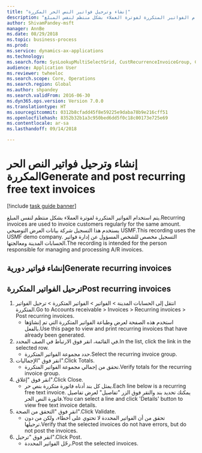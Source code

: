 ```yaml
--- 
title: "إنشاء وترحيل فواتير النص الحر المكررة"
description: "يتم استخدام الفواتير المتكررة لفوترة العملاء بشكل منتظم لنفس المبلغ."
author: ShivamPandey-msft
manager: AnnBe
ms.date: 08/29/2018
ms.topic: business-process
ms.prod: 
ms.service: dynamics-ax-applications
ms.technology: 
ms.search.form: SysLookupMultiSelectGrid, CustRecurrenceInvoiceGroup, CustFreeInvoice, CustRecurrenceInvoiceTotals
audience: Application User
ms.reviewer: twheeloc
ms.search.scope: Core, Operations
ms.search.region: Global
ms.author: shpandey
ms.search.validFrom: 2016-06-30
ms.dyn365.ops.version: Version 7.0.0
ms.translationtype: HT
ms.sourcegitcommit: 0312b8cfadd45f8e59225e9daba78b9e216cff51
ms.openlocfilehash: 8352b32b1a3c950bed6dd5f0c18c00173e725e69
ms.contentlocale: ar-sa
ms.lasthandoff: 09/14/2018

---
```

# <a name="generate-and-post-recurring-free-text-invoices"></a><span data-ttu-id="28ced-103">إنشاء وترحيل فواتير النص الحر المكررة</span><span class="sxs-lookup"><span data-stu-id="28ced-103">Generate and post recurring free text invoices</span></span>

[!include [task guide banner](../../includes/task-guide-banner.md)]

<span data-ttu-id="28ced-104">يتم استخدام الفواتير المتكررة لفوترة العملاء بشكل منتظم لنفس المبلغ.</span><span class="sxs-lookup"><span data-stu-id="28ced-104">Recurring invoices are used to invoice customers regularly for the same amount.</span></span> <span data-ttu-id="28ced-105">يستخدم هذا التسجيل شركة بيانات العرض التوضيحي USMF.</span><span class="sxs-lookup"><span data-stu-id="28ced-105">This recording uses the USMF demo company.</span></span> <span data-ttu-id="28ced-106">التسجيل مخصص للشخص المسؤول عن إدارة فواتير الحسابات المدينة ومعالجتها.</span><span class="sxs-lookup"><span data-stu-id="28ced-106">The recording is intended for the person responsible for managing and processing A/R invoices.</span></span>


## <a name="generate-recurring-invoices"></a><span data-ttu-id="28ced-107">إنشاء فواتير دورية</span><span class="sxs-lookup"><span data-stu-id="28ced-107">Generate recurring invoices</span></span>

## <a name="post-recurring-invoices"></a><span data-ttu-id="28ced-108">ترحيل الفواتير المتكررة</span><span class="sxs-lookup"><span data-stu-id="28ced-108">Post recurring invoices</span></span>
1. <span data-ttu-id="28ced-109">انتقل إلى الحسابات المدينة > الفواتير > الفواتير المتكررة‬ > ترحيل الفواتير المتكررة‬‬‬.</span><span class="sxs-lookup"><span data-stu-id="28ced-109">Go to Accounts receivable > Invoices > Recurring invoices > Post recurring invoices.</span></span>
    * <span data-ttu-id="28ced-110">استخدم هذه الصفحة لعرض وطباعة الفواتير المتكررة التي تم إنشاؤها بالفعل.</span><span class="sxs-lookup"><span data-stu-id="28ced-110">Use this page to view and print recurring invoices that have already been generated.</span></span>  
2. <span data-ttu-id="28ced-111">في القائمة، انقر فوق الارتباط في الصف المحدد.</span><span class="sxs-lookup"><span data-stu-id="28ced-111">In the list, click the link in the selected row.</span></span>
    * <span data-ttu-id="28ced-112">حدد مجموعة الفواتير المتكررة.</span><span class="sxs-lookup"><span data-stu-id="28ced-112">Select the recurring invoice group.</span></span>  
3. <span data-ttu-id="28ced-113">انقر فوق "الإجماليات".</span><span class="sxs-lookup"><span data-stu-id="28ced-113">Click Totals.</span></span>
    * <span data-ttu-id="28ced-114">تحقق من إجمالي مجموعة الفواتير المتكررة.</span><span class="sxs-lookup"><span data-stu-id="28ced-114">Verify totals for the recurring invoice group.</span></span>  
4. <span data-ttu-id="28ced-115">انقر فوق "إغلاق".</span><span class="sxs-lookup"><span data-stu-id="28ced-115">Click Close.</span></span>
    * <span data-ttu-id="28ced-116">يمثل كل بند أدناه فاتورة متكررة بنص حر.</span><span class="sxs-lookup"><span data-stu-id="28ced-116">Each line below is a recurring free text invoice.</span></span> <span data-ttu-id="28ced-117">يمكنك تحديد بند والنقر فوق الزر "تفاصيل" لعرض تفاصيل فاتورة النص الحر.</span><span class="sxs-lookup"><span data-stu-id="28ced-117">You can select a line and click 'Details' button to view free text invoice details.</span></span>  
5. <span data-ttu-id="28ced-118">انقر فوق "التحقق من الصحة‬".</span><span class="sxs-lookup"><span data-stu-id="28ced-118">Click Validate.</span></span>
    * <span data-ttu-id="28ced-119">تحقق من أن الفواتير المحددة لا تحتوي على أخطاء، ولكن من دون ترحيلها.</span><span class="sxs-lookup"><span data-stu-id="28ced-119">Verify that the selected invoices do not have errors, but do not post the invoices.</span></span>  
6. <span data-ttu-id="28ced-120">انقر فوق "ترحيل".</span><span class="sxs-lookup"><span data-stu-id="28ced-120">Click Post.</span></span>
    * <span data-ttu-id="28ced-121">رحّل الفواتير المحددة.</span><span class="sxs-lookup"><span data-stu-id="28ced-121">Post the selected invoices.</span></span>  


